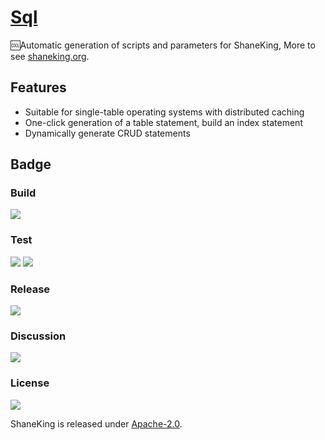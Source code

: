 # [Sql][]
🆒Automatic generation of scripts and parameters for ShaneKing, More to see [shaneking.org][].

## Features
- Suitable for single-table operating systems with distributed caching
- One-click generation of a table statement, build an index statement
- Dynamically generate CRUD statements

## Badge
### Build
[![][travis img]][travis]

### Test
[![][codecov img]][codecov]
[![][codacy img]][codacy]

### Release
[![][mavenbadge img]][mavenbadge]

### Discussion
[![][gitter img]][gitter]

### License
[![][license img]][license]

ShaneKing is released under [Apache-2.0][].


[Sql]: https://github.com/ShaneKing/org.shaneking.sql
[shaneking.org]: http://shaneking.org/

[travis]:https://travis-ci.org/ShaneKing/org.shaneking.sql
[travis img]:https://secure.travis-ci.org/ShaneKing/org.shaneking.sql.png

[codecov]:https://codecov.io/gh/ShaneKing/org.shaneking.sql/branch/mirror
[codecov img]:https://codecov.io/github/ShaneKing/org.shaneking.sql/coverage.svg?branch=mirror
[codacy]:https://app.codacy.com/project/ShaneKing/org.shaneking.sql/
[codacy img]:https://api.codacy.com/project/badge/Grade/86c1da8a6e064f469e167d1bebacbebd

[mavenbadge]:http://search.maven.org/#search%7Cga%7C1%7Cg%3A%22org.shaneking%22%20AND%20a%3A%22org.shaneking.sql%22
[mavenbadge img]:https://maven-badges.herokuapp.com/maven-central/org.shaneking/org.shaneking.sql/badge.svg

[gitter]:https://gitter.im/ShaneKing/org.shaneking.sql?utm_source=badge&utm_medium=badge&utm_campaign=pr-badge
[gitter img]:https://badges.gitter.im/Join%20Chat.svg

[Apache-2.0]: https://opensource.org/licenses/Apache-2.0
[license]:LICENSE
[license img]:https://img.shields.io/badge/License-Apache--2.0-blue.svg
